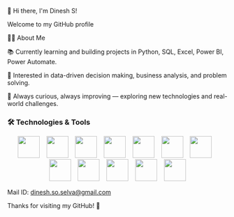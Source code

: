 👋 Hi there, I'm Dinesh S!

Welcome to my GitHub profile

🧑‍💻 About Me

📚 Currently learning and building projects in Python, SQL, Excel, Power BI, Power Automate.

🧠 Interested in data-driven decision making, business analysis, and problem solving.

🚀 Always curious, always improving — exploring new technologies and real-world challenges.

<h3>🛠️ Technologies & Tools</h3>
<p align="center">
  <!-- Excel -->
  <img src="https://img.icons8.com/color/48/microsoft-excel-2019--v1.png" height="50" />
  &nbsp;&nbsp;

  <!-- SQL (alternative vibrant cylinder-style icon) -->
  <img src="https://img.icons8.com/fluency/48/sql.png" height="50" />
  &nbsp;&nbsp;

  <!-- MySQL -->
  <img src="https://cdn.jsdelivr.net/gh/devicons/devicon/icons/mysql/mysql-original.svg" height="50" />
  &nbsp;&nbsp;

  <!-- Python -->
  <img src="https://cdn.jsdelivr.net/gh/devicons/devicon/icons/python/python-original.svg" height="50" />
  &nbsp;&nbsp;

  <!-- Pandas -->
  <img src="https://cdn.jsdelivr.net/gh/devicons/devicon/icons/pandas/pandas-original.svg" height="50" />
  &nbsp;&nbsp;

  <!-- NumPy -->
  <img src="https://cdn.jsdelivr.net/gh/devicons/devicon/icons/numpy/numpy-original.svg" height="50" />
  &nbsp;&nbsp;

  <!-- Matplotlib -->
  <img src="https://matplotlib.org/_static/images/logo2.svg" height="50" />
  &nbsp;&nbsp;

  <!-- Seaborn -->
  <img src="https://seaborn.pydata.org/_static/logo-wide-lightbg.svg" height="50" />
  &nbsp;&nbsp;

  <!-- Visual Studio Code -->
  <img src="https://cdn.jsdelivr.net/gh/devicons/devicon/icons/vscode/vscode-original.svg" height="50" />
  &nbsp;&nbsp;

  <!-- Jupyter Notebook -->
  <img src="https://cdn.jsdelivr.net/gh/devicons/devicon/icons/jupyter/jupyter-original.svg" height="50" />
  &nbsp;&nbsp;

  <!-- Power BI -->
  <img src="https://img.icons8.com/color/48/power-bi.png" height="50" />
  &nbsp;&nbsp;
  
  <!-- Power Automate (vibrant, cylinder-style icon) -->
  <img src="https://upload.wikimedia.org/wikipedia/commons/thumb/9/9f/Microsoft_Power_Automate.svg/96px-Microsoft_Power_Automate.svg.png" height="50" />
  </p>

Mail ID: dinesh.so.selva@gmail.com

Thanks for visiting my GitHub! 🚀
